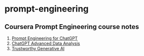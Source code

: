# prompt-engineering

## Coursera Prompt Engineering course notes

1. [Prompt Engineering for ChatGPT](for-chat-gpt/readme.md)
2. [ChatGPT Advanced Data Analysis](adv-data-analysis/readme.md)
3. [Trustworthy Generative AI](trustworthy-gen-ai/readme.md)
